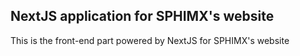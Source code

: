 ## NextJS application for SPHIMX's website

This is the front-end part powered by NextJS for SPHIMX's website
